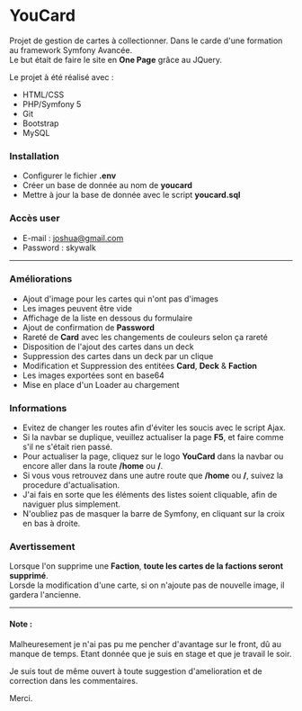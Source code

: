 # YouCard

Projet de gestion de cartes à collectionner. Dans le carde d'une formation au framework Symfony Avancée.  
Le but était de faire le site en **One Page** grâce au JQuery.

Le projet à été réalisé avec :

- HTML/CSS
- PHP/Symfony 5
- Git 
- Bootstrap
- MySQL


### Installation

- Configurer le fichier **.env**
- Créer un base de donnée au nom de **youcard**
- Mettre à jour la base de donnée avec le script **youcard.sql**


### Accès user

- E-mail : joshua@gmail.com
- Password : skywalk
 
 ---
 
### Améliorations

- Ajout d'image pour les cartes qui n'ont pas d'images
- Les images peuvent être vide
- Affichage de la liste en dessous du formulaire 
- Ajout de confirmation de **Password**
- Rareté de **Card** avec les changements de couleurs selon ça rareté
- Disposition de l'ajout des cartes dans un deck 
- Suppression des cartes dans un deck par un clique
- Modification et Suppression des entitées **Card**, **Deck** & **Faction**
- Les images exportées sont en base64
- Mise en place d'un Loader au chargement


### Informations

- Evitez de changer les routes afin d'éviter les soucis avec le script Ajax.  
- Si la navbar se duplique, veuillez actualiser la page **F5**, et faire comme s'il ne s'était rien passé.  
- Pour actualiser la page, cliquez sur le logo **YouCard** dans la navbar ou encore aller dans la route **/home** ou **/**.  
- Si vous vous retrouvez dans une autre route que **/home** ou **/**, suivez la procedure d'actualisation.
- J'ai fais en sorte que les éléments des listes soient cliquable, afin de naviguer plus simplement.      
- N'oubliez pas de masquer la barre de Symfony, en cliquant sur la croix en bas à droite.


### Avertissement

Lorsque l'on supprime une **Faction**, **toute les cartes de la factions seront supprimé**.  
Lorsde la modification d'une carte, si on n'ajoute pas de nouvelle image, il gardera l'ancienne.

---

#### Note :

Malheuresement je n'ai pas pu me pencher d'avantage sur le front, dû au manque de temps. 
Etant donnée que je suis en stage et que je travail le soir.

Je suis tout de même ouvert à toute suggestion d'amelioration et de correction dans les commentaires.

Merci.  